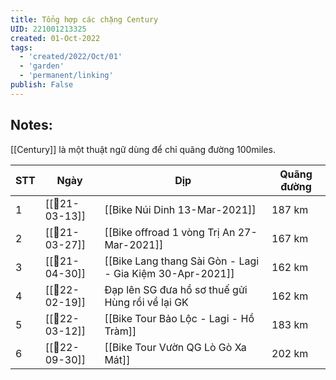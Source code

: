 ```yaml
---
title: Tổng hợp các chặng Century
UID: 221001213325
created: 01-Oct-2022
tags:
  - 'created/2022/Oct/01'
  - 'garden'
  - 'permanent/linking'
publish: False
---
```

## Notes:
[[Century]] là một thuật ngữ dùng để chỉ quãng đường 100miles.

| STT | Ngày           | Dịp                                                       | Quãng đường |
| --- | -------------- | --------------------------------------------------------- | ----------- |
| 1   | [[📝21-03-13]] | [[Bike Núi Dinh 13-Mar-2021]]                             | 187 km      |
| 2   | [[📝21-03-27]] | [[Bike offroad 1 vòng Trị An 27-Mar-2021]]                | 167 km      |
| 3   | [[📝21-04-30]] | [[Bike Lang thang Sài Gòn - Lagi - Gia Kiệm 30-Apr-2021]] | 162 km      |
| 4   | [[📝22-02-19]] | Đạp lên SG đưa hồ sơ thuế gửi Hùng rồi về lại GK          | 162 km      |
| 5   | [[📝22-03-12]] | [[Bike Tour Bảo Lộc - Lagi - Hồ Tràm]]                      | 183 km      |
| 6   | [[📝22-09-30]] | [[Bike Tour Vườn QG Lò Gò Xa Mát]]                            | 202 km      |
